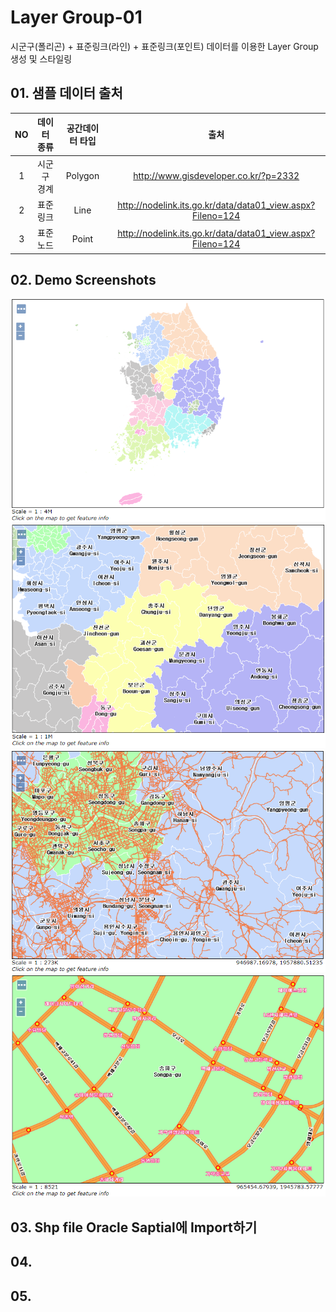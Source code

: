 # Layer Group-01
시군구(폴리곤) + 표준링크(라인) + 표준링크(포인트) 데이터를 이용한 Layer Group 생성 및 스타일링  

## 01. 샘플 데이터 출처
| NO | 데이터 종류 | 공간데이터 타입 |                            출처                            |
|:--:|:-----------:|:---------------:|:----------------------------------------------------------:|
|  1 | 시군구 경계 |     Polygon     | http://www.gisdeveloper.co.kr/?p=2332                      |
|  2 |   표준링크  |       Line      | http://nodelink.its.go.kr/data/data01_view.aspx?Fileno=124 |
|  3 |   표준노드  |      Point      | http://nodelink.its.go.kr/data/data01_view.aspx?Fileno=124 |

## 02. Demo Screenshots
<img src='screenshots/01.PNG' />  
<img src='screenshots/02.PNG' />  
<img src='screenshots/03.PNG' />  
<img src='screenshots/04.PNG' />  

## 03. Shp file Oracle Saptial에 Import하기

## 04. 

## 05. 
